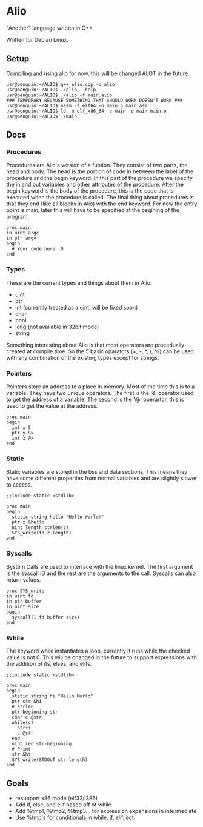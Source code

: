 # Alio #
"Another" language written in C++
  
Written for Debian Linux.

## Setup ##
Compiling and using alio for now, this will be changed ALOT in the future.

```
usr@penguin:~/ALIO$ g++ alio.cpp -o alio
usr@penguin:~/ALIO$ ./alio --help
usr@penguin:~/ALIO$ ./alio -f main.alio
### TEMPORARY BECAUSE SOMETHING THAT SHOULD WORK DOESN'T WORK ###
usr@penguin:~/ALIO$ nasm -f elf64 -o main.o main.asm
usr@penguin:~/ALIO$ ld -m elf_x86_64 -e main -o main main.o
usr@penguin:~/ALIO$ ./main
```

## Docs ##

### Procedures ###
   
Procedures are Alio's version of a funtion. They consist of two parts, the head and body. The head is the portion of code in between the label of the procedure and the begin keyword. In this part of the procedure we specify the in and out variables and other attributes of the procedure. After the begin keyword is the body of the procedure, this is the code that is executed when the procedure is called. The final thing about procedures is that they end (like all blocks in Alio) with the end keyword. For now the entry point is main, later this will have to be specified at the begining of the program.

```
proc main
in uint argc
in ptr argv
begin
  # Your code here :D
end
```

### Types ###
These are the current types and things about them in Alio.
    
- uint
- ptr
- int (currently treated as a uint, will be fixed soon)
- char
- bool
- long (not available in 32bit mode)
- string
  
Something interesting about Alio is that most operators are procedually created at compile time. So the 5 basic oparators (+, -, *, /, %) can be used with any combination of the existing types except for strings.

### Pointers ###
Pointers store an address to a place in memory. Most of the time this is to a variable. They have two unique operators. The first is the '&' operator used to get the address of a variable. The second is the '@' operartor, this is used to get the value at the address.
```
proc main
begin
  int x 5
  ptr y &x
  int z @x
end
```

### Static ###
Static variables are stored in the bss and data sections. This means they have some different properties from normal variables and are slightly slower to access.
```
;;include static <stdlib>

proc main
begin
  static string hello "Hello World!"
  ptr z &hello
  uint length strlen(z)
  SYS_write(fd z length)
end
```

### Syscalls ###
System Calls are used to interface with the linux kernel. The first argument is the syscall ID and the rest are the arguments to the call. Syscalls can also return values.
```
proc SYS_write
in uint fd
in ptr buffer
in uint size
begin
  syscall(1 fd buffer size)
end
```

### While ###
The keyword while instantiates a loop, currently it runs while the checked value is not 0. This will be changed in the future to support expressions with the addition of ifs, elses, and elifs.
```
;;include static <stdlib>

proc main
begin
  static string hi "Hello World"
  ptr str &hi
  # strlen
  ptr beginning str
  char c @str
  while(c)
    str++
    c @str
  end
  uint len str-beginning
  # Print
  str &hi
  SYS_write(STDOUT str length)
end
```

## Goals ##
- resupport x86 mode (elf32/i386)
- Add if, else, and elif based off of while
- Add %tmp1, %tmp2, %tmp3... for expression expansions in intermediate
- Use %tmp's for conditionals in while, if, elif, ect.
